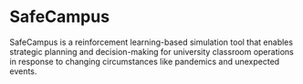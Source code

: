 # SafeCampus

SafeCampus is a reinforcement learning-based simulation tool that enables strategic planning and decision-making for university classroom operations in response to changing circumstances like pandemics and unexpected events.


